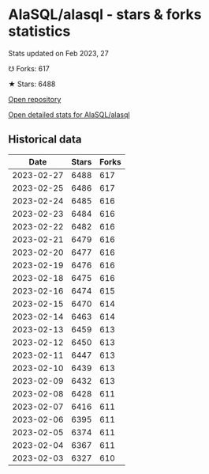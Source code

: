 # AlaSQL/alasql - stars & forks statistics

Stats updated on Feb 2023, 27

☋ Forks: 617

★ Stars: 6488

[Open repository](https://github.com/AlaSQL/alasql)

[Open detailed stats for AlaSQL/alasql](https://reviewgithub.com/rep/AlaSQL/alasql)

## Historical data
| Date | Stars | Forks |
|------|-------|-------|
| 2023-02-27 | 6488 | 617 | 
| 2023-02-25 | 6486 | 617 | 
| 2023-02-24 | 6485 | 616 | 
| 2023-02-23 | 6484 | 616 | 
| 2023-02-22 | 6482 | 616 | 
| 2023-02-21 | 6479 | 616 | 
| 2023-02-20 | 6477 | 616 | 
| 2023-02-19 | 6476 | 616 | 
| 2023-02-18 | 6475 | 616 | 
| 2023-02-16 | 6474 | 615 | 
| 2023-02-15 | 6470 | 614 | 
| 2023-02-14 | 6463 | 614 | 
| 2023-02-13 | 6459 | 613 | 
| 2023-02-12 | 6450 | 613 | 
| 2023-02-11 | 6447 | 613 | 
| 2023-02-10 | 6439 | 613 | 
| 2023-02-09 | 6432 | 613 | 
| 2023-02-08 | 6428 | 611 | 
| 2023-02-07 | 6416 | 611 | 
| 2023-02-06 | 6395 | 611 | 
| 2023-02-05 | 6374 | 611 | 
| 2023-02-04 | 6367 | 611 | 
| 2023-02-03 | 6327 | 610 | 

